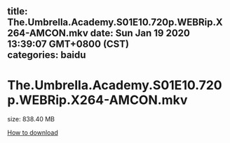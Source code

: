 
title: The.Umbrella.Academy.S01E10.720p.WEBRip.X264-AMCON.mkv
date: Sun Jan 19 2020 13:39:07 GMT+0800 (CST)    
categories: baidu
---

# The.Umbrella.Academy.S01E10.720p.WEBRip.X264-AMCON.mkv
size: 838.40 MB
 
 

[How to download](https://bpcam.bemobtrk.com/go/2ceec3aa-1ca2-46d6-b9ff-aaa5c184517c?jno=5165)
